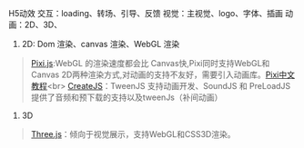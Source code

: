 H5动效
交互：loading、转场、引导、反馈
视觉：主视觉、logo、字体、插画
动画：2D、3D、
1. 2D: Dom 渲染、canvas 渲染、WebGL 渲染
>[Pixi.js](http://www.pixijs.com/ "Pixi.js"):WebGL 的渲染速度都会比 Canvas快,Pixi同时支持WebGL和Canvas 2D两种渲染方式,对动画的支持不友好，需要引入动画库。[Pixi中文教程](https://github.com/Zainking/LearningPixi "Pixi中文教程")\<br>
>[CreateJS](https://www.createjs.com/ "CreateJS")：TweenJS 支持动画开发、SoundJS 和 PreLoadJS 提供了音频和预下载的支持以及tweenJs（补间动画）
1. 3D
>[Three.js](https://threejs.org/ "Three.js")：倾向于视觉展示，支持WebGL和CSS3D渲染。
